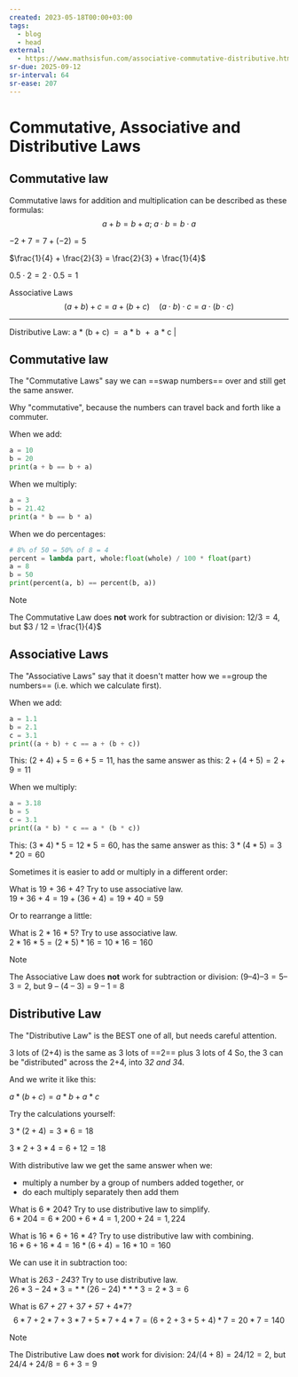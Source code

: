 ```yaml
---
created: 2023-05-18T00:00+03:00
tags:
  - blog
  - head
external:
  - https://www.mathsisfun.com/associative-commutative-distributive.html
sr-due: 2025-09-12
sr-interval: 64
sr-ease: 207
---
```


# Commutative, Associative and Distributive Laws

## Commutative law

Commutative laws for addition and multiplication can be described as these
formulas:
<br class="f">
$$
a + b = b + a; \; a \cdot b = b \cdot a
$$

$-2 + 7 = 7 + (-2) = 5$

$\frac{1}{4} + \frac{2}{3} = \frac{2}{3} + \frac{1}{4}$

$0.5 \cdot 2 = 2 \cdot 0.5=1$


Associative Laws
<br class="f">
$$
(a + b) + c = a + (b + c) \quad (a \cdot b) \cdot c = a \cdot (b \cdot c)
$$

---

Distributive Law: a \* (b + c)  =  a \* b  +  a \* c |

## Commutative law

The "Commutative Laws" say we can ==swap numbers== over and still get the same
answer.

Why "commutative", because the numbers can travel back and forth like a
commuter.

When we add:

```py
a = 10
b = 20
print(a + b == b + a)
```

When we multiply:

```py
a = 3
b = 21.42
print(a * b == b * a)
```

When we do percentages:

```py
# 8% of 50 = 50% of 8 = 4
percent = lambda part, whole:float(whole) / 100 * float(part)
a = 8
b = 50
print(percent(a, b) == percent(b, a))
```

> [!NOTE]
> The Commutative Law does **not** work for subtraction or division:
> $12 / 3 = 4$, but $3 / 12 = \frac{1}{4}$

## Associative Laws

The "Associative Laws" say that it doesn't matter how we ==group the numbers==
(i.e. which we calculate first).

When we add:

```py
a = 1.1
b = 2.1
c = 3.1
print((a + b) + c == a + (b + c))
```

This: $(2 + 4) + 5  =  6 + 5  = 11$, has the same answer as this: $2 + (4 + 5)
=  2 + 9  = 11$

When we multiply:

```py
a = 3.18
b = 5
c = 3.1
print((a * b) * c == a * (b * c))
```

This: $(3 * 4) * 5  =  12 * 5  = 60$, has the same answer as this: $3 * (4 * 5)
=  3 * 20  = 60$

Sometimes it is easier to add or multiply in a different order:

What is 19 + 36 + 4? Try to use associative law.
<br class="f">
$19 + 36 + 4 = 19 + (36 + 4) = 19 + 40 = 59$

Or to rearrange a little:

What is 2 * 16 * 5? Try to use associative law.
<br class="f">
$2 * 16 * 5 = (2 * 5) * 16 = 10 * 16 = 160$

> [!NOTE]
> The Associative Law does **not** work for subtraction or division:
> $(9 – 4) – 3 = 5 – 3 = 2$, but 9 – (4 – 3) = 9 – 1 = 8

## Distributive Law

The "Distributive Law" is the BEST one of all, but needs careful attention.

3 lots of (2+4) is the same as 3 lots of ==2== plus 3 lots of 4
So, the 3 can be "distributed" across the 2+4, into 3*2 and 3*4.

And we write it like this:

$a * (b + c)  =  a * b  +  a * c$

Try the calculations yourself:

$3 * (2 + 4) = 3 * 6 = 18$

$3 * 2 + 3 * 4 = 6 + 12 = 18$

With distributive law we get the same answer when we:

- multiply a number by a group of numbers added together, or
- do each multiply separately then add them

What is 6 * 204? Try to use distributive law to simplify.
<br class="f">
$6 * 204 = 6*200 + 6*4 = 1,200 + 24 = 1,224$

What is 16 * 6 + 16 * 4? Try to use distributive law with combining.
<br class="f">
$16 * 6 + 16 * 4  =  16 * (6+4) = 16 * 10 =  160$

We can use it in subtraction too:

What is 26*3 - 24*3? Try to use distributive law.
<br class="f">
$26*3 - 24*3 = **(26 - 24)** * 3 = 2 * 3 = 6$

What is 6*7 + 2*7 + 3*7 + 5*7 + 4*7?
<br class="f">
$$
6*7 + 2*7 + 3*7 + 5*7 + 4*7
= (6+2+3+5+4) * 7
= 20 * 7
= 140
$$

> [!NOTE]
> The Distributive Law does **not** work for division:
> $24 / (4 + 8) = 24 / 12 = 2$, but $24 / 4 + 24 / 8 = 6 + 3 = 9$
